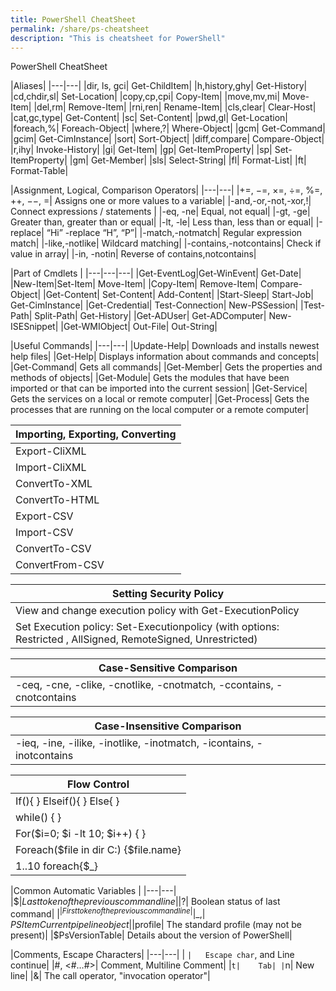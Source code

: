 ```yaml
---
title: PowerShell CheatSheet
permalink: /share/ps-cheatsheet
description: "This is cheatsheet for PowerShell"
---
```

<link rel="stylesheet" type="text/css" href="{{ site.url }}/assets/css/cheatsheet.css" />

<div id='ps-title'>PowerShell CheatSheet</div>

|Aliases|
|---|---|
|dir, ls, gci|	Get-ChildItem|
|h,history,ghy| 	Get-History|
|cd,chdir,sl|	Set-Location|
|copy,cp,cpi|	Copy-Item|
|move,mv,mi|	Move-Item|
|del,rm|	Remove-Item|
|rni,ren|	Rename-Item|
|cls,clear|	Clear-Host|
|cat,gc,type|	Get-Content|
|sc|	Set-Content|
|pwd,gl|	Get-Location|
|foreach,%| 	Foreach-Object|
|where,?|	Where-Object|
|gcm|	Get-Command|
|gcim|	Get-CimInstance|
|sort|	Sort-Object|
|diff,compare|	Compare-Object|
|r,ihy|	Invoke-History|
|gi|	Get-Item|
|gp|	Get-ItemProperty|
|sp|	Set-ItemProperty|
|gm|	Get-Member|
|sls|	Select-String|
|fl|	Format-List|
|ft|	Format-Table|

|Assignment, Logical, Comparison Operators|
|---|---|
|+=, −=, ×=, ÷=, %=, ++, −−, =|	Assigns one or more values to a variable|
|-and,-or,-not,-xor,!|	Connect expressions / statements |
|-eq, -ne|	Equal, not equal|
|-gt, -ge|	Greater than, greater than or equal|
|-lt, -le|	Less than, less than or equal|
|-replace|	“Hi” -replace “H”, “P”|
|-match,-notmatch|	Regular expression match|
|-like,-notlike|	Wildcard matching|
|-contains,-notcontains|	Check if value in array|
|-in, -notin|	Reverse of contains,notcontains|


|Part of Cmdlets	|
|---|---|---|
|Get-EventLog|Get-WinEvent|	Get-Date|
|New-Item|Set-Item|	Move-Item|
|Copy-Item|	Remove-Item|	Compare-Object|
|Get-Content|	Set-Content|	Add-Content|
|Start-Sleep|	Start-Job|	Get-CimInstance|
|Get-Credential|	Test-Connection|	New-PSSession|
|Test-Path|	Split-Path|	Get-History|
|Get-ADUser|	Get-ADComputer|	New-ISESnippet|
|Get-WMIObject|	Out-File|	Out-String|

|Useful  Commands|
|---|---|
|Update-Help|	Downloads and installs newest help files|
|Get-Help|	Displays information about commands and concepts|
|Get-Command|	Gets all commands|
|Get-Member|	Gets the properties and methods of objects|
|Get-Module|	Gets the modules that have been imported or that can be imported into the current session|
|Get-Service|	Gets the services on a local or remote computer|
|Get-Process|	Gets the processes that are running on the local computer or a remote computer|


|Importing, Exporting, Converting	|
|---|
|Export-CliXML|
|Import-CliXML|
|ConvertTo-XML|
|ConvertTo-HTML|
|Export-CSV|
|Import-CSV|
|ConvertTo-CSV|
|ConvertFrom-CSV|


|Setting Security Policy|
|---|
|View and change execution policy with Get-ExecutionPolicy |
|Set Execution policy: Set-Executionpolicy (with options: Restricted , AllSigned, RemoteSigned, Unrestricted)|


|Case-Sensitive Comparison|
|---|
|-ceq, -cne, -clike, -cnotlike, -cnotmatch, -ccontains, -cnotcontains|

|Case-Insensitive Comparison|
|---|
|-ieq, -ine, -ilike, -inotlike, -inotmatch, -icontains, -inotcontains|


|Flow Control	|
|---|
|If(){ } Elseif(){ } Else{ }	|
|while() { }	|
|For($i=0; $i -lt 10; $i++) { }	|
|Foreach($file in dir C:\) {$file.name}	|
|1..10 foreach{$_}	|

|Common Automatic Variables	|
|---|---|
|$$|	Last token of the previous command line|
|$?|	Boolean status of last command|
|$^|	First token of the previous command line|
|$_,| $PSItem	Current pipeline object|
|$profile|	The standard profile (may not be present)|
|$PsVersionTable|	Details about the version of PowerShell|


|Comments, Escape Characters|
|---|---|
| ` |	Escape char `, and Line continue|
|#, <#…#>|	Comment, Multiline Comment|
|`t|	Tab|
|`n|	New line|
|&|	The call operator, "invocation operator"|

